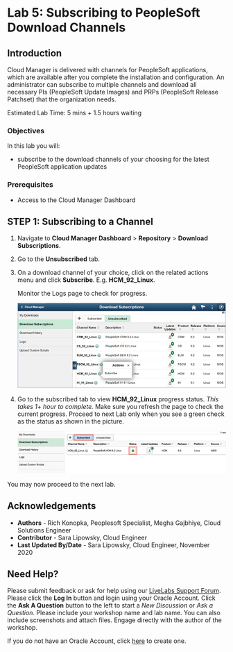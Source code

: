 # Lab 5: Subscribing to PeopleSoft Download Channels

## Introduction
Cloud Manager is delivered with channels for PeopleSoft applications, which are available after you complete the installation and configuration. An administrator can subscribe to multiple channels and download all necessary PIs (PeopleSoft Update Images) and PRPs (PeopleSoft Release Patchset) that the organization needs.

Estimated Lab Time: 5 mins + 1.5 hours waiting

### Objectives
In this lab you will:
* subscribe to the download channels of your choosing for the latest PeopleSoft application updates

### Prerequisites
- Access to the Cloud Manager Dashboard

## **STEP 1**: Subscribing to a Channel

1.	Navigate to **Cloud Manager Dashboard** > **Repository** > **Download Subscriptions**.

2.	Go to the **Unsubscribed** tab.

3.	On a download channel of your choice, click on the related actions menu and click **Subscribe**. E.g. **HCM\_92\_Linux**.

    Monitor the Logs page to check for progress. 

    ![](./images/1.png "")

4. Go to the subscribed tab to view **HCM\_92\_Linux** progress status. *This takes 1+ hour to complete.* Make sure you refresh the page to check the current progress. Proceed to next Lab only when you see a green check as the status as shown in the picture.

    ![](./images/s.png "")

You may now proceed to the next lab.

## Acknowledgements
* **Authors** - Rich Konopka, Peoplesoft Specialist, Megha Gajbhiye, Cloud Solutions Engineer
* **Contributor** -  Sara Lipowsky, Cloud Engineer
* **Last Updated By/Date** - Sara Lipowsky, Cloud Engineer, November 2020


## Need Help?
Please submit feedback or ask for help using our [LiveLabs Support Forum](https://community.oracle.com/tech/developers/categories/livelabsdiscussions). Please click the **Log In** button and login using your Oracle Account. Click the **Ask A Question** button to the left to start a *New Discussion* or *Ask a Question*.  Please include your workshop name and lab name.  You can also include screenshots and attach files.  Engage directly with the author of the workshop.

If you do not have an Oracle Account, click [here](https://profile.oracle.com/myprofile/account/create-account.jspx) to create one.